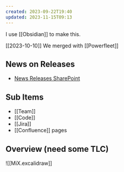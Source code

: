 ```yaml
---
created: 2023-09-22T19:40
updated: 2023-11-15T09:13
---
```


I use [[Obsidian]] to make this.

[[2023-10-10]] We merged with [[Powerfleet]]

## News on Releases

- [News Releases SharePoint](https://mixtelematics.sharepoint.com/_layouts/15/sharepoint.aspx?v=news&e=ZwMF1q3BgUWiZOE28jR0TA&at=38&CT=1700010464398&OR=OWA-NT&CID=7a424cd0-7dde-4634-882b-6e181811bd0f&WSL=1)


## Sub Items

- [[Team]]
- [[Code]]
- [[Jira]]
- [[Confluence]] pages

## Overview (need some TLC)

![[MiX.excalidraw]]
